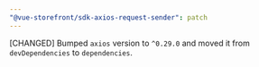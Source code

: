 ```yaml
---
"@vue-storefront/sdk-axios-request-sender": patch
---
```


[CHANGED] Bumped `axios` version to `^0.29.0` and moved it from `devDependencies` to `dependencies`.
